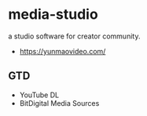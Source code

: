 # media-studio
a studio software for creator community.

- https://yunmaovideo.com/

## GTD
- YouTube DL
- BitDigital Media Sources
